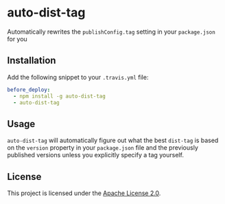 auto-dist-tag
===============================================================================

Automatically rewrites the `publishConfig.tag` setting in your
`package.json` for you


## Installation

Add the following snippet to your `.travis.yml` file:

```yaml
before_deploy:
  - npm install -g auto-dist-tag
  - auto-dist-tag
```


## Usage

`auto-dist-tag` will automatically figure out what the best `dist-tag` is based
on the `version` property in your `package.json` file and the previously
published versions unless you explicitly specify a tag yourself.


License
-------------------------------------------------------------------------------

This project is licensed under the [Apache License 2.0](LICENSE).
